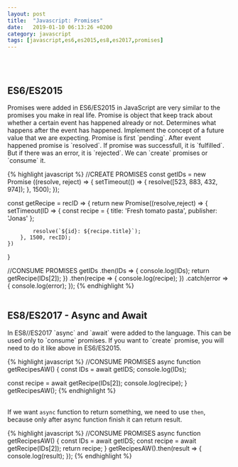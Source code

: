 ```yaml
---
layout: post
title:  "Javascript: Promises"
date:   2019-01-10 06:13:26 +0200
category: javascript
tags: [javascript,es6,es2015,es8,es2017,promises]
---
```



<br /><br />
<h2>ES6/ES2015</h2>
Promises were added in ES6/ES2015 in JavaScript are very similar to the promises you make in real life. 
Promise is object that keep track about whether a certain event has happened already or not. Determines what happens after the event has happened. Implement the concept of a future value that we are expecting. Promise is first `pending`. After event happened promise is `resolved`. If promise was successfull, it is `fulfilled`. But if there was an error, it is `rejected`.
We can `create` promises or `consume` it.

{% highlight javascript %}
//CREATE PROMISES
const getIDs = new Promise ((resolve, reject) => {
    setTimeout(() => {
      resolve([523, 883, 432, 974]);
    }, 1500);
});

const getRecipe = recID => {
    return new Promise((resolve,reject) => {
        setTimeout(ID => {
            const recipe = {
              title: 'Fresh tomato pasta',
              publisher: 'Jonas'
            };

            resolve(`${id}: ${recipe.title}`);
        }, 1500, recID);
    })
}

//CONSUME PROMISES
getIDs
.then(IDs => {
   console.log(IDs);
   return getRecipe(IDs[2]);
})
.then(recipe => {
   console.log(recipe);
})
.catch(error => {
   console.log(error); 
});
{% endhighlight %}
 <br /><br />


<h2>ES8/ES2017 - Async and Await</h2>
In ES8//ES2017 `async` and `await` were added to the language. This can be used only to `consume` promises. If you want to `create` promise, you will need to do it like above in ES6/ES2015.

{% highlight javascript %}
//CONSUME PROMISES
async function getRecipesAW() {
  const IDs = await getIDS;
  console.log(IDs);

  const recipe = await getRecipe(IDs[2]);
  console.log(recipe);
}
getRecipesAW();
{% endhighlight %}
<br /><br />

If we want `async` function to return something, we need to use `then`, because only after async function finish it can return result.

{% highlight javascript %}
//CONSUME PROMISES
async function getRecipesAW() {
  const IDs = await getIDS;
  const recipe = await getRecipe(IDs[2]);
  return recipe;
}
getRecipesAW().then(result => {
  console.log(result);
});
{% endhighlight %}